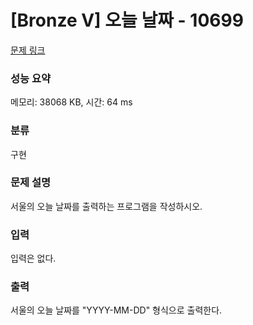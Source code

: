 # [Bronze V] 오늘 날짜 - 10699 

[문제 링크](https://www.acmicpc.net/problem/10699) 

### 성능 요약

메모리: 38068 KB, 시간: 64 ms

### 분류

구현

### 문제 설명

<p style="user-select: auto;">서울의 오늘 날짜를 출력하는 프로그램을 작성하시오.</p>

### 입력 

 <p style="user-select: auto;">입력은 없다.</p>

### 출력 

 <p style="user-select: auto;">서울의 오늘 날짜를 "YYYY-MM-DD" 형식으로 출력한다.</p>

